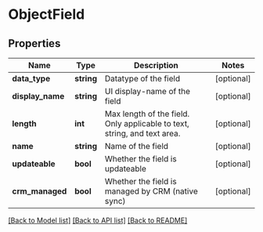 # ObjectField

## Properties

Name | Type | Description | Notes
------------ | ------------- | ------------- | -------------
**data_type** | **string** | Datatype of the field | [optional]
**display_name** | **string** | UI display-name of the field | [optional]
**length** | **int** | Max length of the field.  Only applicable to text, string, and text area. | [optional]
**name** | **string** | Name of the field | [optional]
**updateable** | **bool** | Whether the field is updateable | [optional]
**crm_managed** | **bool** | Whether the field is managed by CRM (native sync) | [optional]

[[Back to Model list]](../../README.md#models) [[Back to API list]](../../README.md#endpoints) [[Back to README]](../../README.md)
